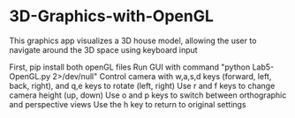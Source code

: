# 3D-Graphics-with-OpenGL

This graphics app visualizes a 3D house model, allowing the user to navigate around the 3D space using keyboard input

First, pip install both openGL files
Run GUI with command "python Lab5-OpenGL.py 2>/dev/null"
Control camera with w,a,s,d keys (forward, left, back, right), and q,e keys to rotate (left, right)
Use r and f keys to change camera height (up, down)
Use o and p keys to switch between orthographic and perspective views
Use the h key to return to original settings
